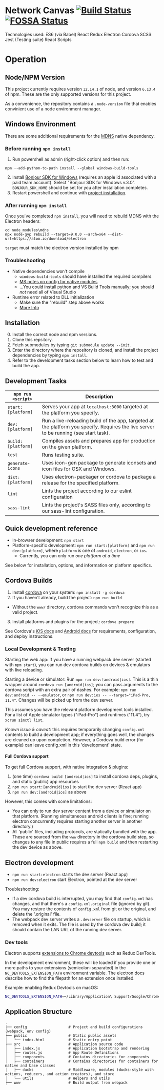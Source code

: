 # Network Canvas [![Build Status](https://travis-ci.org/codaco/Network-Canvas.svg?branch=master)](https://travis-ci.org/codaco/Network-Canvas) [![FOSSA Status](https://app.fossa.io/api/projects/git%2Bgithub.com%2Fcodaco%2FNetwork-Canvas.svg?type=shield)](https://app.fossa.io/projects/git%2Bgithub.com%2Fcodaco%2FNetwork-Canvas?ref=badge_shield)

Technologies used:
ES6 (via Babel)
React
Redux
Electron
Cordova
SCSS
Jest (Testing suite)
React Scripts

# Operation

## Node/NPM Version

This project currently requires version `12.14.1` of node, and version `6.13.4` of npm. These are the only supported versions for this project.

As a convenience, the repository contains a `.node-version` file that enables convinient use of a node environment manager.

## Windows Environment

There are some additional requirements for the [MDNS](https://www.npmjs.com/package/mdns) native dependency.

### Before running `npm install`

1. Run powershell as admin (right-click option) and then run:
```
npm --add-python-to-path install --global windows-build-tools
```
2. Install [Bonjour SDK for Windows](https://developer.apple.com/download/more/?=Bonjour%20SDK%20for%20Windows)
(requires an apple id associated with a paid team account). Select "Bonjour SDK for Windows v.3.0". `BONJOUR_SDK_HOME` should be set for you after installation completes.
3. Restart powershell and continue with [project installation](#installation).

### After running `npm install`

Once you've completed `npm install`, you will need to rebuild MDNS with the Electron headers:

```
cd node_modules\mdns
npx node-gyp rebuild --target=9.0.0 --arch=x64 --dist-url=https://atom.io/download/electron
```

`target` must match the electron version installed by npm

### Troubleshooting

- Native dependencies won't compile
  + `windows-build-tools` should have installed the required compilers
  + [MS notes on config for native modules](https://github.com/Microsoft/nodejs-guidelines/blob/master/windows-environment.md#compiling-native-addon-modules)
  + ...You could install python and VS Build Tools manually; you should *not* need all of Visual Studio
- Runtime error related to DLL initialization
  + Make sure the "rebuild" step above works
  + [More Info](https://github.com/electron/electron/blob/master/docs/tutorial/using-native-node-modules.md#using-native-node-modules)

## Installation

0. Install the correct node and npm versions.
1. Clone this repsitory.
2. Fetch submodules by typing `git submodule update --init`.
3. Enter the directory where the repository is cloned, and install the project dependencies by typing `npm install`.
4. Refer to the development tasks section below to learn how to test and build the app.

## Development Tasks

|`npm run <script>`|Description|
|------------------|-----------|
|`start:[platform]`|Serves your app at `localhost:3000` targeted at the platform you specify.|
|`dev:[platform]`|Run a live-reloading build of the app, targeted at the platform you specify. Requires the live server to be running (see start task).|
|`build:[platform]`|Compiles assets and prepares app for production on the given platform.|
|`test`|Runs testing suite.|
|`generate-icons`|Uses icon-gen package to generate iconsets and icon files for OSX and Windows.|
|`dist:[platform]`|Uses electron-packager or cordova to package a release for the specified platform.|
|`lint`|Lints the project according to our eslint configuration|
|`sass-lint`|Lints the project's SASS files only, according to our sass-lint configuration.|

## Quick development reference

- In-browser development: `npm start`
- Platform-specific development: `npm run start:[platform]` and `npm run dev:[platform]`, where `platform` is one of `android`, `electron`, or `ios`.
  + Currently, you can only run *one platform at a time*

See below for installation, options, and information on platform specifics.

## Cordova Builds

1. Install [cordova](https://cordova.apache.org) on your system: `npm install -g cordova`
2. If you haven't already, build the project: `npm run build`
  - Without the `www/` directory, cordova commands won't recognize this as a valid project.
3. Install platforms and plugins for the project: `cordova prepare`

See Cordova's [iOS docs](http://cordova.apache.org/docs/en/latest/guide/platforms/ios/index.html) and [Android docs](http://cordova.apache.org/docs/en/latest/guide/platforms/android/index.html) for requirements, configuration, and deploy instructions.

### Local Development & Testing

Starting the web app: If you have a running webpack dev server (started with `npm start`), you can run dev cordova builds on devices & emulators with live reloading.

Starting a device or simulator: Run `npm run dev:[android|ios]`. This is a thin wrapper around `cordova run [android|ios]`; you can pass arguments to the cordova script with an extra pair of dashes. For example: `npm run dev:android -- --emulator`, or `npm run dev:ios -- --target="iPad-Pro, 11.4"`. Changes will be picked up from the dev server.

This assumes you have the relevant platform development tools installed. For a list of Apple simulator types ("iPad-Pro") and runtimes ("11.4"), try `xcrun simctl list`.

*Known issue & caveat*: this requires temporarily changing `config.xml` contents to build a development app; if everything goes well, the changes are cleaned up upon completion. However, a Cordova build error (for example) can leave config.xml in this 'development' state.

#### Full Cordova support

To get full Cordova support, with native integration & plugins:

1. (one time) `cordova build [android|ios]` to install cordova deps, plugins, and static (public) app resources
2. `npm run start:[android|ios]` to start the dev server (React app)
3. `npm run dev:[android|ios]` as above

However, this comes with some limitations:
- You can only to run dev server content from a device or simulator on that platform. (Running simultaneous android clients is fine; running electron concurrently requires starting another server in another directory.)
- All 'public' files, including protocols, are statically bundled with the app. These are sourced from the `www` directory in the cordova build step, so changes to any file in public requires a full `npm build` and then restarting the dev device as above.

## Electron development

- `npm run start:electron` starts the dev server (React app)
- `npm run dev:electron` start Electron, pointed at the dev server

Troubleshooting:

- If a dev cordova build is interrupted, you may find that `config.xml` has changes, and that there's a `config.xml.original` file (ignored by git). You may restore the contents of `config.xml` from git or the original, and delete the '.original' file.
- The webpack dev server writes a `.devserver` file on startup, which is removed when it exits. The file is used by the cordova dev build; it should contain the LAN URL of the running dev server.

### Dev tools

Electron supports [extensions to Chrome devtools](https://electronjs.org/docs/tutorial/devtools-extension) such as Redux DevTools.

In the development environment, these will be loaded if you provide one or more paths to your extensions (semicolon-separated) in the `NC_DEVTOOLS_EXTENSION_PATH` environment variable. The electron docs describe how to find the filepath for an extension once installed.

Example: enabling Redux Devtools on macOS:
```bash
NC_DEVTOOLS_EXTENSION_PATH=~/Library/Application\ Support/Google/Chrome/Default/Extensions/lmhkpmbekcpmknklioeibfkpmmfibljd/2.15.2_0 npm run electron:dev
```

## Application Structure

```
.
├── config                   # Project and build configurations (webpack, env config)
├── public                   # Static public assets
│   └── index.html           # Static entry point
├── src                      # Application source code
│   ├── index.js             # Application bootstrap and rendering
│   ├── routes.js            # App Route Definitions
│   ├── components           # Contains directories for components
│   ├── containers           # Contains directories for containers for native and base classes
│   ├── ducks                # Middleware, modules (ducks-style with actions, reducers, and action creators), and store
│   └── utils                # Helpers and utils
├── www                      # Build output from webpack
```
